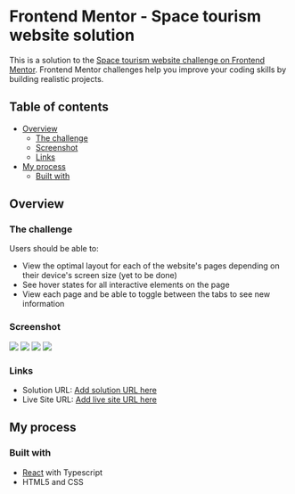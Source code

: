# Frontend Mentor - Space tourism website solution

This is a solution to the [Space tourism website challenge on Frontend Mentor](https://www.frontendmentor.io/challenges/space-tourism-multipage-website-gRWj1URZ3). Frontend Mentor challenges help you improve your coding skills by building realistic projects. 

## Table of contents

- [Overview](#overview)
  - [The challenge](#the-challenge)
  - [Screenshot](#screenshot)
  - [Links](#links)
- [My process](#my-process)
  - [Built with](#built-with)

## Overview

### The challenge

Users should be able to:

- View the optimal layout for each of the website's pages depending on their device's screen size (yet to be done)
- See hover states for all interactive elements on the page
- View each page and be able to toggle between the tabs to see new information

### Screenshot

![](./screenshots/screenshot1.jpg)
![](./screenshots/screenshot2.jpg)
![](./screenshots/screenshot3.jpg)
![](./screenshots/screenshot4.jpg)

### Links

- Solution URL: [Add solution URL here](https://github.com/nnunurs/space_tourism)
- Live Site URL: [Add live site URL here](https://nnunurs.github.io/space_tourism/)

## My process

### Built with

- [React](https://reactjs.org/) with Typescript
- HTML5 and CSS